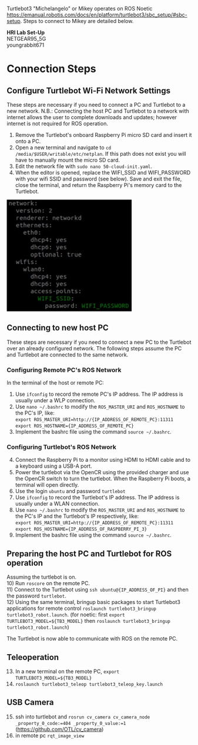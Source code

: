 Turtlebot3 "Michelangelo" or Mikey operates on ROS Noetic https://emanual.robotis.com/docs/en/platform/turtlebot3/sbc_setup/#sbc-setup. Steps to connect to Mikey are detailed below.
  
**HRI Lab Set-Up**  
NETGEAR95_5G  
youngrabbit671

# Connection Steps 
  
## Configure Turtlebot Wi-Fi Network Settings
These steps are necessary if you need to connect a PC and Turtlebot to a new network. N.B.: Connecting the host PC and Turtlebot to a network with internet allows the user to complete downloads and updates; however internet is not required for ROS operation.  
1) Remove the Turtlebot's onboard Raspberry Pi micro SD card and insert it onto a PC.  
2) Open a new terminal and navigate to `cd /media/$USER/writable/etc/netplan`. If this path does not exist you will have to manually mount the micro SD card.
3) Edit the network file with `sudo nano 50-cloud-init.yaml`.
4) When the editor is opened, replace the WIFI_SSID and WIFI_PASSWORD with your wifi SSID and password (see below). Save and exit the file, close the terminal, and return the Raspberry Pi's memory card to the Turtlebot.  
  
![Turtlebot Network Configuration](Images/turtlebotNetworkConfig.jpg)  
  
## Connecting to new host PC 
These steps are necessary if you need to connect a new PC to the Turtlebot over an already configured network. The following steps assume the PC and Turtlebot are connected to the same network.

### Configuring Remote PC's ROS Network
In the terminal of the host or remote PC:
1) Use `ifconfig` to record the remote PC's IP address. The IP address is usually under a WLP connection.  
2) Use `nano ~/.bashrc` to modify the `ROS_MASTER_URI` and `ROS_HOSTNAME` to the PC's IP, like:  
        `export ROS_MASTER_URI=http://{IP_ADDRESS_OF_REMOTE_PC}:11311`  
        `export ROS_HOSTNAME={IP_ADDRESS_OF_REMOTE_PC}`  
4) Implement the bashrc file using the command `source ~/.bashrc`.  

### Configuring Turtlebot's ROS Network
4) Connect the Raspberry Pi to a monitor using HDMI to HDMI cable and to a keyboard using a USB-A port.  
5) Power the turtlebot via the OpenCR using the provided charger and use the OpenCR switch to turn the turtlebot. When the Raspberry Pi boots, a terminal will open directly.
6) Use the login `ubuntu` and password `turtlebot`
7) Use `ifconfig` to record the Turtlebot's IP address. The IP address is usually under a WLAN connection.  
8) Use `nano ~/.bashrc` to modify the `ROS_MASTER_URI` and `ROS_HOSTNAME` to the PC's IP and the Turtlebot's IP respectively, like:  
         `export ROS_MASTER_URI=http://{IP_ADDRESS_OF_REMOTE_PC}:11311`  
         `export ROS_HOSTNAME={IP_ADDRESS_OF_RASPBERRY_PI_3}`  
9) Implement the bashrc file using the command `source ~/.bashrc`.  

## Preparing the host PC and Turtlebot for ROS operation
Assuming the turtlebot is on.  
10) Run `roscore` on the remote PC.  
11) Connect to the Turtlebot using `ssh ubuntu@{IP_ADDRESS_OF_PI}` and then the password `turtlebot`.  
12) Using the same terminal, bringup basic packages to start Turtlebot3 applications for remote control `roslaunch turtlebot3_bringup turtlebot3_robot.launch`.  (for noetic: first `export TURTLEBOT3_MODEL=${TB3_MODEL}` then `roslaunch turtlebot3_bringup turtlebot3_robot.launch`) 

  
The Turtlebot is now able to communicate with ROS on the remote PC.

## Teleoperation
13) In a new terminal on the remote PC, `export TURTLEBOT3_MODEL=${TB3_MODEL}`  
14) `roslaunch turtlebot3_teleop turtlebot3_teleop_key.launch`  

## USB Camera

15) ssh into turtlebot and `rosrun cv_camera cv_camera_node _property_0_code:=404 _property_0_value:=1` (https://github.com/OTL/cv_camera)
16) in remote pc `rqt_image_view`
